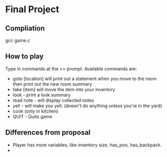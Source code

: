 # Final Project

## Compliation
gcc game.c

## How to play
Type in commands at the >> prompt. Available commands are:
 - goto [location] will print out a statement when you move to the room then print out the new room summary
 - take [item] will move the item into your inventory
 - look - print a look summary
 - read note - will display collected notes
 - yell - will make you yell. (doesn't do anything unless you're in the yard)
 - cook (only in kitchen)
 - QUIT - Quits game

## Differences from proposal
 - Player has more variables, like inventory size, has_poo, has_backpack.
 - 
